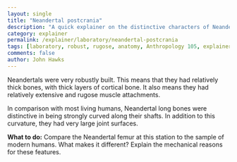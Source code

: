 ```yaml
---
layout: single 
title: "Neandertal postcrania" 
description: "A quick explainer on the distinctive characters of Neandertal long bones" 
category: explainer
permalink: /explainer/laboratory/neandertal-postcrania
tags: [laboratory, robust, rugose, anatomy, Anthropology 105, explainer] 
comments: false 
author: John Hawks 
---
```



Neandertals were very robustly built. This means that they had relatively thick bones, with thick layers of cortical bone. It also means they had relatively extensive and rugose muscle attachments. 

In comparison with most living humans, Neandertal long bones were distinctive in being strongly curved along their shafts. In addition to this curvature, they had very large joint surfaces. 

<strong>What to do:</strong> Compare the Neandertal femur at this station to the sample of modern humans. What makes it different? Explain the mechanical reasons for these features. 


